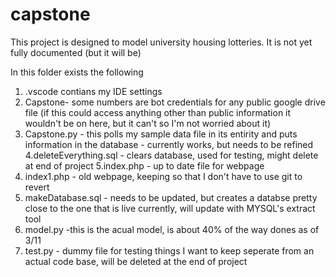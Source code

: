 # capstone
This project is designed to model university housing lotteries.  It is not yet fully documented (but it will be)

In this folder exists the following
1. .vscode contians my IDE settings
2. Capstone- some numbers are bot credentials for any public google drive file (if this could access anything other than public information it wouldn't be on here, but it can't so I'm not worried about it)
3. Capstone.py - this polls my sample data file in its entirity and puts information in the database - currently works, but needs to be refined
4.deleteEverything.sql - clears database, used for testing, might delete at end of project
5.index.php - up to date file for webpage
6. index1.php - old webpage, keeping so that I don't have to use git to revert
7. makeDatabase.sql - needs to be updated, but creates a databse pretty close to the one that is live currently, will update with MYSQL's extract tool
8. model.py -this is the acual model, is about 40% of the way dones as of 3/11
9. test.py - dummy file for testing things I want to keep seperate from an actual code base, will be deleted at the end of project
